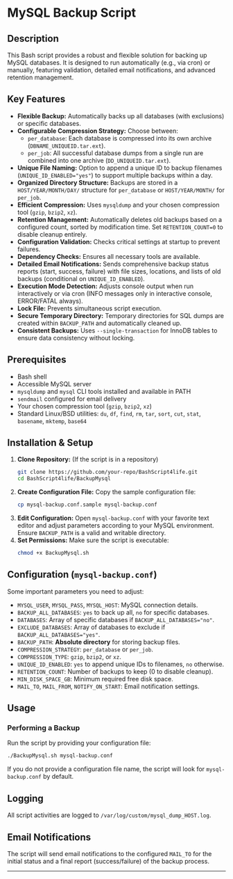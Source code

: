 # MySQL Backup Script

## Description
This Bash script provides a robust and flexible solution for backing up MySQL databases. It is designed to run automatically (e.g., via cron) or manually, featuring validation, detailed email notifications, and advanced retention management.

## Key Features
-   **Flexible Backup:** Automatically backs up all databases (with exclusions) or specific databases.
-   **Configurable Compression Strategy:** Choose between:
    -   `per_database`: Each database is compressed into its own archive (`DBNAME_UNIQUEID.tar.ext`).
    -   `per_job`: All successful database dumps from a single run are combined into one archive (`DD_UNIQUEID.tar.ext`).
-   **Unique File Naming:** Option to append a unique ID to backup filenames (`UNIQUE_ID_ENABLED="yes"`) to support multiple backups within a day.
-   **Organized Directory Structure:** Backups are stored in a `HOST/YEAR/MONTH/DAY/` structure for `per_database` or `HOST/YEAR/MONTH/` for `per_job`.
-   **Efficient Compression:** Uses `mysqldump` and your chosen compression tool (`gzip`, `bzip2`, `xz`).
-   **Retention Management:** Automatically deletes old backups based on a configured count, sorted by modification time. Set `RETENTION_COUNT=0` to disable cleanup entirely.
-   **Configuration Validation:** Checks critical settings at startup to prevent failures.
-   **Dependency Checks:** Ensures all necessary tools are available.
-   **Detailed Email Notifications:** Sends comprehensive backup status reports (start, success, failure) with file sizes, locations, and lists of old backups (conditional on `UNIQUE_ID_ENABLED`).
-   **Execution Mode Detection:** Adjusts console output when run interactively or via cron (INFO messages only in interactive console, ERROR/FATAL always).
-   **Lock File:** Prevents simultaneous script execution.
-   **Secure Temporary Directory:** Temporary directories for SQL dumps are created within `BACKUP_PATH` and automatically cleaned up.
-   **Consistent Backups:** Uses `--single-transaction` for InnoDB tables to ensure data consistency without locking.

## Prerequisites
-   Bash shell
-   Accessible MySQL server
-   `mysqldump` and `mysql` CLI tools installed and available in PATH
-   `sendmail` configured for email delivery
-   Your chosen compression tool (`gzip`, `bzip2`, `xz`)
-   Standard Linux/BSD utilities: `du`, `df`, `find`, `rm`, `tar`, `sort`, `cut`, `stat`, `basename`, `mktemp`, `base64`

## Installation & Setup
1.  **Clone Repository:** (If the script is in a repository)
    ```bash
    git clone https://github.com/your-repo/BashScript4life.git
    cd BashScript4life/BackupMysql
    ```
2.  **Create Configuration File:** Copy the sample configuration file:
    ```bash
    cp mysql-backup.conf.sample mysql-backup.conf
    ```
3.  **Edit Configuration:** Open `mysql-backup.conf` with your favorite text editor and adjust parameters according to your MySQL environment. Ensure `BACKUP_PATH` is a valid and writable directory.
4.  **Set Permissions:** Make sure the script is executable:
    ```bash
    chmod +x BackupMysql.sh
    ```

## Configuration (`mysql-backup.conf`)
Some important parameters you need to adjust:
-   `MYSQL_USER`, `MYSQL_PASS`, `MYSQL_HOST`: MySQL connection details.
-   `BACKUP_ALL_DATABASES`: `yes` to back up all, `no` for specific databases.
-   `DATABASES`: Array of specific databases if `BACKUP_ALL_DATABASES="no"`.
-   `EXCLUDE_DATABASES`: Array of databases to exclude if `BACKUP_ALL_DATABASES="yes"`.
-   `BACKUP_PATH`: **Absolute directory** for storing backup files.
-   `COMPRESSION_STRATEGY`: `per_database` or `per_job`.
-   `COMPRESSION_TYPE`: `gzip`, `bzip2`, or `xz`.
-   `UNIQUE_ID_ENABLED`: `yes` to append unique IDs to filenames, `no` otherwise.
-   `RETENTION_COUNT`: Number of backups to keep (0 to disable cleanup).
-   `MIN_DISK_SPACE_GB`: Minimum required free disk space.
-   `MAIL_TO`, `MAIL_FROM`, `NOTIFY_ON_START`: Email notification settings.

## Usage

### Performing a Backup
Run the script by providing your configuration file:
```bash
./BackupMysql.sh mysql-backup.conf
```
If you do not provide a configuration file name, the script will look for `mysql-backup.conf` by default.

## Logging
All script activities are logged to `/var/log/custom/mysql_dump_HOST.log`.

## Email Notifications
The script will send email notifications to the configured `MAIL_TO` for the initial status and a final report (success/failure) of the backup process.

---
